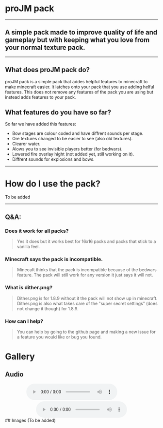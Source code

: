 # proJM pack
---
## A simple pack made to improve quality of life and gameplay but with keeping what you love from your normal texture pack.
---
## What does proJM pack do?
proJM pack is a simple pack that addes helpful features to minecraft to make minecraft easier. It latches onto your pack that you use adding helful features. This does not remove any features of the pack you are using but instead adds features to your pack.

## What features do you have so far?
So far we have added this features:
- Bow stages are colour coded and have diffrent sounds per stage.
- Ore textures changed to be easier to see (also old textures).
- Clearer water.
- Alows you to see invisible players better (for bedwars).
- Lowered fire overlay hight (not added yet, still working on it).
- Diffrent sounds for explosions and bows.

---
# How do I use the pack?
To be added

---
## Q&A:
### Does it work for all packs?
> Yes it does but it works best for 16x16 packs and packs that stick to a vanilla feel.

### Minecraft says the pack is incompatible.
> Minecaft thinks that the pack is incompatible because of the bedwars feature. The pack will still work for any version it just says it will not.

### What is dither.png?
> Dither.png is for 1.8.9 without it the pack will not show up in minecraft. Dither.png is also what takes care of the "super secret settings" (does not change it though) for 1.8.9.

### How can I help?
> You can help by going to the github page and making a new issue for a feature you would like or bug you found.

# Gallery
## Audio
<center> <audio src="https://github.com/proJM-Coding/proJM-pack/raw/main/.files/bow.ogg" controls autoplay loop></audio>ㅤㅤㅤㅤㅤ<audio src="https://github.com/proJM-Coding/proJM-pack/raw/main/.files/explode1.ogg" controls autoplay loop></audio> </center>
## Images (To be added)
